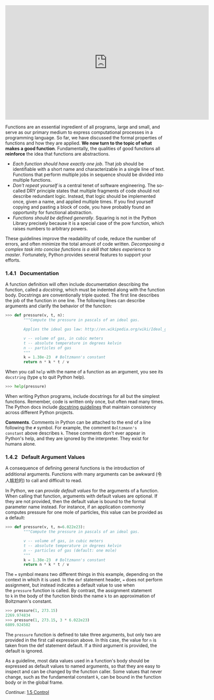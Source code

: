 
<center><iframe width="640" height="360" src=" https://www.youtube.com/embed/FzbVzGnVBB4" title="Designing Functions" frameborder="0" allow="accelerometer; autoplay; clipboard-write; encrypted-media; gyroscope; picture-in-picture; web-share" allowfullscreen></iframe></center>

Functions are an essential ingredient of all programs, large and small, and serve as our primary medium to express computational processes in a programming language. So far, we have discussed the formal properties of functions and how they are applied. **We now turn to the topic of what makes a good function**. Fundamentally, the qualities of good functions all **reinforce** the idea that functions are abstractions.

-   *Each function should have exactly one job*. That job should be identifiable with a short name and characterizable in a single line of text. Functions that perform multiple jobs in sequence should be divided into multiple functions.
-   _Don't repeat yourself_ is a central tenet of software engineering. The so-called DRY principle states that multiple fragments of code should not describe redundant logic. Instead, that logic should be implemented once, given a name, and applied multiple times. If you find yourself copying and pasting a block of code, you have probably found an opportunity for functional abstraction.
-   *Functions should be defined generally*. Squaring is not in the Python Library precisely because it is a special case of the pow function, which raises numbers to arbitrary powers.

These guidelines improve the readability of code, reduce the number of errors, and often minimize the total amount of code written. *Decomposing a complex task into concise functions is a skill that takes experience to master*. Fortunately, Python provides several features to support your efforts.


### 1.4.1   Documentation

A function definition will often include documentation describing the function, called a _docstring_, which must be indented along with the function body. Docstrings are conventionally triple quoted. The first line describes the job of the function in one line. The following lines can describe arguments and clarify the behavior of the function:

```py
>>> def pressure(v, t, n):
        """Compute the pressure in pascals of an ideal gas.

        Applies the ideal gas law: http://en.wikipedia.org/wiki/Ideal_gas_law

        v -- volume of gas, in cubic meters
        t -- absolute temperature in degrees kelvin
        n -- particles of gas
        """
        k = 1.38e-23  # Boltzmann's constant
        return n * k * t / v
```

When you call `help` with the name of a function as an argument, you see its `docstring` (type `q` to quit Python help).

```py
>>> help(pressure)
```

When writing Python programs, include docstrings for all but the simplest functions. Remember, code is written only once, but often read many times. The Python docs include [docstring guidelines](http://www.python.org/dev/peps/pep-0257/) that maintain consistency across different Python projects.

**Comments**. Comments in Python can be attached to the end of a line following the `#` symbol. For example, the comment `Boltzmann's constant` above describes `k`. These comments don't ever appear in Python's help, and they are ignored by the interpreter. They exist for humans alone.


### 1.4.2   Default Argument Values

A consequence of defining general functions is the introduction of additional arguments. Functions with many arguments can be awkward (令人尴尬的) to call and difficult to read.

In Python, we can *provide default values* for the arguments of a function. When calling that function, arguments with default values are optional. If they are not provided, then the default value is bound to the formal parameter name instead. For instance, if an application commonly computes pressure for one mole of particles, this value can be provided as a default:

```py
>>> def pressure(v, t, n=6.022e23):
        """Compute the pressure in pascals of an ideal gas.

        v -- volume of gas, in cubic meters
        t -- absolute temperature in degrees kelvin
        n -- particles of gas (default: one mole)
        """
        k = 1.38e-23  # Boltzmann's constant
        return n * k * t / v
```

The `=` symbol means two different things in this example, depending on the context in which it is used. In the `def` statement header, `=` does not perform assignment, but instead indicates a default value to use when the `pressure` function is called. By contrast, the assignment statement to `k` in the body of the function binds the name `k` to an approximation of Boltzmann's constant.

```py
>>> pressure(1, 273.15)
2269.974834
>>> pressure(1, 273.15, 3 * 6.022e23)
6809.924502
```

The `pressure` function is defined to take three arguments, but only two are provided in the first call expression above. In this case, the value for `n` is taken from the def statement default. If a third argument is provided, the default is ignored.

As a guideline, most data values used in a function's body should be expressed as default values to named arguments, so that they are easy to inspect and can be changed by the function caller. Some values that never change, such as the fundamental constant `k`, can be bound in the function body or in the global frame.

_Continue_: [1.5 Control](http://composingprograms.com/pages/15-control.html)